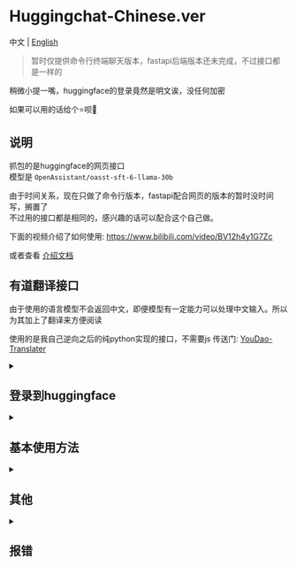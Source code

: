 # Huggingchat-Chinese.ver

中文 | [English](README_en.md)

> 暂时仅提供命令行终端聊天版本，fastapi后端版本还未完成，不过接口都是一样的

[//]: # ()
[//]: # (> 2023.6.4-22:46: 今天为之后的大更新铺垫了很多，重新构建了整个框架，但是调整说明明天再说，这会太晚了)

[//]: # ()
[//]: # (> 2023.6.6-00:30: 依旧，加的东西蛮多的，明个有时间再讲，还遇到了棘手的问题，不过暂时找到了缓解的方法)

稍微小提一嘴，huggingface的登录竟然是明文诶，没任何加密

如果可以用的话给个⭐呗🥺

## 说明

抓包的是huggingface的网页接口  
模型是 `OpenAssistant/oasst-sft-6-llama-30b`

由于时间关系，现在只做了命令行版本，fastapi配合网页的版本的暂时没时间写，搁置了  
不过用的接口都是相同的，感兴趣的话可以配合这个自己做。

下面的视频介绍了如何使用: https://www.bilibili.com/video/BV12h4y1G7Zc

或者查看 [介绍文档](./Doc.md)

## 有道翻译接口

由于使用的语言模型不会返回中文，即便模型有一定能力可以处理中文输入。所以为其加上了翻译来方便阅读

使用的是我自己逆向之后的纯python实现的接口，不需要js
传送门: [YouDao-Translater](https://github.com/ogios/YouDao-Translater)

<details>


<summary>

## 登录到huggingface

</summary>

```python
import requests.sessions
from HuggingChat.Login import Login

email = "你账号的邮箱"
passwd = "密码"
sign = Login(email=email, passwd=passwd, mysql=False)

# 登录并保存cookies
cookies: requests.sessions.RequestsCookieJar = sign.main()

# 从已保存的cookies中加载
cookies: requests.sessions.RequestsCookieJar  = sign.loadCookies()
```


</details>


<details>

<summary>

## 基本使用方法

</summary>

### 创建连接
```shell
python main_cmd.py -u <邮箱> -p
```
| 参数      |                 |
|---------|-----------------|
| -u      | 账号的邮箱(可选)       |
| -p      | 是否输入密码(可选)      |
| --mysql | 是否连接mysql(可选)   |
| -f      | 忽略已保存信息强制登录(可选) |

连接mysql前需要在 `mysqlconf.json` 文件中修改配置并提前创建名为 `open-assistant` 的数据库
或是修改 `database` 你用的别的数据库名
```json
{
  "sqluser": "",
  "sqlpass": "",
  "database": "open-assistant",
  "host": "127.0.0.1",
  "port": 3306
}
```

### 命令行
处于命令行模型时输入 `/`+`命令` 执行命令，除此之外都算作发送对话的文本

| 命令         |                   |
|------------|-------------------|
| exit/q     | 退出程序              |
| ls         | 查看所有对话            |
| cd <index> | 进入某个对话            |
| web        | 切换对话状态(普通/接入网络搜索) |
| old        | 查看历史记录            |
| new        | 进入新建对话状态          |
| rm <index> | 删除对话              |
| eng        | 输出上一句回复的原文(英文)    |

示例:
```
(None) > /ls
#* Conversations that have been established:
#
#        0. Assistant: "It's February 24th."
#        1. Today is Wednesday, July 12th, 2034
#        2. "What is today's date?"
#        3. "April 2nd."
#

(None) > /cd 0
(647e09ccabd9de3d82d6fba0) > hi
#(user): hi
#(Open-Assistant): ...
(647e09ccabd9de3d82d6fba0) > /web
#WEB_SEARCH is set to `True`
(647e09ccabd9de3d82d6fba0) > hi
#{'type': 'web_search', 'data': {'type': 'update', 'message': 'Injecting summary', 'args': ['"This is a search result page from iStock, a website that offers stock photography, illu
#strations, and videos. It appears to be related to Memorial Day trending searches, but it\'s not clear how or why that relates to German shepherd puppies. There are some links unde
#r the header \\"Explore\\" which offer curated collections such as signature collection and essentials collection; however these do not seem to have any specific relation with germ
#an shepherd puppies either.\\nThe queries mentioned on this page include Fireworks, Pride Data Timelapse Beach, Aerial views of nature etc . This suggest the user searched at wrong
# timeframe, there might have been other pages available at different point of time containing more accurate results."']}, 'conversation_id': '647f33d14f9cfed1cb9c9b01'}
#{'type': 'web_search', 'data': {'type': 'result', 'id': '647f33e74f9cfed1cb9c9b03'}, 'conversation_id': '647f33d14f9cfed1cb9c9b01'}
#(user): hi
#
#(Open-Assistant): 你好!今天我能为您做些什么?你需要我帮你找到某个主题的信息吗?或者你有问题要问我吗?如果有什么需要我帮忙的，请尽管开口。
```

在输入 `/new` 后进入新建对话模式，仅支持 `/web` 开关网络搜索和 `/exit` 退出新建对话模式: 

新建对话示例:
```
(None) > /new
#Input the first message you want to send (use `/exit` to get back): 
#输入创建对话的第一个消息 (使用`/exit`退出新建对话): 
(new) (None) > hi
(user): hi
(Open-Assistant): ...
(647e09ccabd9de3d82d6fba0) > 
```


</details>


<details>

<summary>

## 其他

</summary>


### 关于网络搜索功能
#### 使用情况
我从前三四天发现聊天窗口多了一个开关网络搜索的按钮之后就打算把整个框架重构一下，然后加上网络搜索接口  
但是，今天是6月7号，这才几天，已经被用的经常出现超载了，一开始其实比现在是快蛮多的，虽然还是会等一小段时间。  
但是现在，经常超载，好不容易能用还老卡。

#### 制作过程
我并没有详细对http请求进行过一个详细的学习和了解，只会用一些平常的，这导致了下面极其的耗费时间。

这次的网络搜索接口实在把我整的有些不会了，一开始使用的是 `requests.get(stream=True)` 但经常会报错chunk的问题，我仔细看了一下发现他和对话的消息流还有点不一样。  
对话使用的是 `EventStream`，但这个并不是，而是搜索模块每经历一个步骤返回一次，期间依旧保持连接。因为报错的原因我还在网上搜来搜去，搜到都是些什么http1.0而非http1.1的内容，requests在处理这块的问题有些bug之类的。  
不过最后还是解决了。(大概吧, 至少暂时还没报错) 

### 关于英译中
每次对话返回的内容会被翻译为中文。

对于历史信息来说，没开启mysql的话会实时获取历史记录，但不会翻译。  
而如果开启了mysql，则会每过15秒同步并翻译历史记录到数据库，需要时直接从数据库中提取翻译后的内容。


</details>


<details>

<summary>

## 报错

</summary>

### Ubuntu安装pycurl报错
```shell
apt-get install libcurl4-gnutls-dev, libgnutls28-dev
```
如果可以的话尽量更新一下 `python3-dev` 和 `libpython3-dev` 等  

CentOS等系统报错网上搜一下吧，我没试过www

</details>

